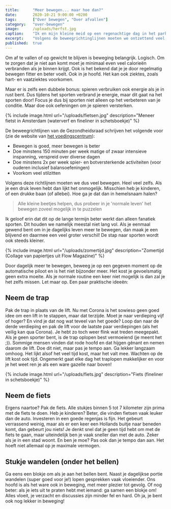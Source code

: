 ```yaml
---
title:      "Meer bewegen... maar hoe dan?"
date:       2020-10-21 9:00:00 +0200
tags:       ["Over bewegen", "Over afvallen"]
category:   "over-bewegen"
image:      /uploads/herfst.jpg
caption:    "Ik en mijn kleine meid op een regenachtige dag in het park (Waterverf en fineliner in schetsboekje)"
excerpt:    "Volgens de beweegrichtinglijnen moeten we ontzettend veel te bewegen. Met alleen sporten kom je er niet en vind ik ook moeilijk vol te houden. Probeer zoveel mogelijk beweging in je dagelijks leven in te passen. Eenmaal in de routine ingebakken kost het veel minder moeite! Lees hier verder... "
published:  true
---
```


Om af te vallen of op gewicht te blijven is beweging belangrijk. Logisch. Om te zorgen dat je niet aan komt moet je minimaal even veel calorieën verbranden als je binnen krijgt. Ook is het bekend dat je je door regelmatig bewegen fitter en beter voelt. Ook in je hoofd. Het kan ook ziektes, zoals hart- en vaatziektes voorkomen.

Maar er is zelfs een dubbele bonus: spieren verbruiken ook energie als je in rust bent. Dus tijdens het sporten verbrand je energie, maar dit gaat na het sporten door! Focus je dus bij sporten niet alleen op het verbeteren van je conditie. Maar doe ook oefeningen om je spieren versterken.

{% include image.html url="/uploads/fietsen.jpg" description="Meneer fietst in Amsterdam (waterverf en fineliner in schetsboekje)" %}

De beweegrichtlijnen van de Gezondheidsraad schrijven het volgende voor (zie de website van [het voedingscentrum](https://www.voedingscentrum.nl/encyclopedie/bewegen.aspx)):

- Bewegen is goed, meer bewegen is beter
- Doe minstens 150 minuten per week matige of zwaar intensieve inspanning, verspreid over diverse dagen
- Doe minstens 2x per week spier- en botversterkende activiteiten (voor ouderen inclusief balansoefeningen)
- Voorkom veel stilzitten

Volgens deze richtlijnen moeten we dus veel bewegen. Heel veel zelfs. Als je een druk leven hebt dan lijkt het onmogelijk. Misschien heb je kinderen, of een drukke baan (of allebei). Hoe ga je dat dan in hemelsnaam halen? 

> Alle kleine beetjes helpen, dus probeer in je 'normale leven' het bewegen zoveel mogelijk in te puzzelen

Ik geloof erin dat dit op de lange termijn beter werkt dan alleen fanatiek sporten. Dit houden we namelijk meestal niet lang vol. Als je eenmaal gewend bent om in je dagelijks leven meer te bewegen, dan maak je een blijvend en daarmee een veel groter verschil! De stap naar sporten wordt ook steeds kleiner.

{% include image.html url="/uploads/zomertijd.jpg" description="Zomertijd (Collage van papiertjes uit Flow Magazine)" %}

Door dagelijk meer te bewegen, beweeg je op een gegeven moment op de automatische piloot en is het niet bijzonder meer. Het kost je gevoelsmatig geen extra moeite. Als je normale routine een keer niet mogelijk is dan zal je het zelfs missen. Let maar op. Een paar praktische ideeën:

## Neem de trap

Pak de trap in plaats van de lift. Nu met Corona is het sowieso geen goed idee om een lift in te stappen, maar dat terzijde. Moet je naar verdieping vijf of hoger? En vind je dat nog wat teveel van het goede? Loop dan naar de derde verdieping en pak de lift voor de laatste paar verdiepingen (als het veilig kan qua Corona). Je hebt zo toch weer flink wat treden meegepakt. Als je geen sporter bent, is de trap oplopen best vermoeiend (je meent het ;)). Sommige mensen vinden dat rode hoofd en dat hijgen gênant en nemen daarom de lift. Doe dit niet, maar pas je tempo aan. Ga lekker langzaam omhoog. Het lijkt alsof het veel tijd kost, maar het valt mee. Wachten op de lift kost ook tijd. Ongemerkt gaat elke dag het traplopen makkelijker en voor je het weet ren je als een ware gazelle naar boven!

{% include image.html url="/uploads/fiets.jpg" description="Fiets (fineliner in schetsboekje)" %}

## Neem de fiets

Ergens naartoe? Pak de fiets. Alle stukjes binnen 5 tot 7 kilometer zijn prima met de fiets te doen. Heb je kinderen? Beter, die vinden fietsen vaak leuker dan de auto. Investeren in een goede regenjas is fijn. Het gebeurt verrassend weinig, maar als er een keer een Hollands buitje naar beneden komt, dan gebeurt jou niets! Je denkt snel dat je geen tijd hebt om met de fiets te gaan, maar uiteindelijk ben je vaak sneller dan met de auto. Zeker als je in een stad woont. En ben je moe? Pas ook dan je tempo dan aan. Het hoeft niet allemaal op je maximale vermogen.

## Stukje wandelen (onder het bellen)

Ga eens een blokje om als je aan het bellen bent. Naast je dagelijkse portie wandelen (super goed voor je!) lopen gesprekken vaak vloeiender. Ons hoofd is als het ware ook in beweging, met meer plezier tot gevolg. Of nog beter: als je iets uit te praten hebt met iemand: ga samen een blokje om! Alles vloeit, je verzacht en discussies zijn minder fel en hard. Oh ja, je bent ook nog lekker in beweging!
